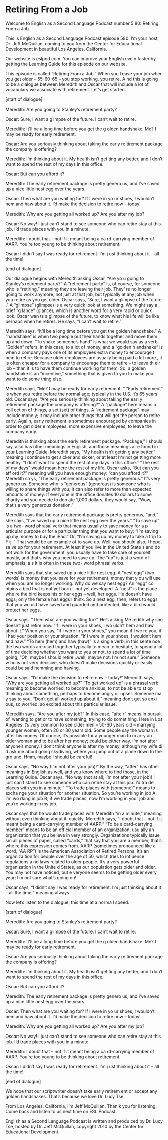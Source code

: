 # Retiring From a Job

Welcome to English as a Second Language Podcast number 5 80: Retiring From a Job.

This is English as a Second Language Podcast episode 580.  I’m your host, Dr. Jeff McQuillan, coming to you from the Center for Educa tional Development in beautiful Los Angeles, California.

Our website is eslpod.com.  You can improve your English eve n faster by getting the Learning Guide for this episode on our website.

This episode is called “Retiring From a Job.”  When you l eave your job when you get older – 55-60-65 – you stop working, you retire.  A nd this is going to be a dialogue between Meredith and Oscar that will include a lot of vocabulary we associate with retirement.  Let’s get started.

[start of dialogue]

Meredith:  Are you going to Stanley’s retirement party?

Oscar:  Sure, I want a glimpse of the future.  I can’t wait to retire.

Meredith:  It’ll be a long time before you get the g olden handshake.  Me?  I may be ready for early retirement.

Oscar:  Are you seriously thinking about taking the early re tirement package the company is offering?

Meredith:  I’m thinking about it.  My health isn’t get ting any better, and I don’t want to spend the rest of my days in this office.

Oscar:  But can you afford it?

Meredith:  The early retirement package is pretty genero us, and I’ve saved up a nice little nest egg over the years.

Oscar:  Then what are you waiting for?  If I were in yo ur shoes, I wouldn’t hem and haw about it.  I’d make the decision to retire now  – today!

Meredith:  Why are you getting all worked up?  Are you after my job?

 Oscar:  No way!  I just can’t stand to see someone who can retire stay at this job. I’d trade places with you in a minute.

Meredith:  I doubt that – not if it meant being a ca rd-carrying member of AARP. You’re too young to be thinking about retirement.

Oscar:  I didn’t say I was ready for retirement.  I’m j ust thinking about it – all the time!

[end of dialogue]

Our dialogue begins with Meredith asking Oscar, “Are yo u going to Stanley’s retirement party?”  A “retirement party” is, of course,  for someone who is “retiring,” meaning they are leaving their job.  They’ re no longer going to work anymore, not just at that job, but typically at any job when you retire as you get older.  Oscar says, “Sure, I want a glimpse of the future .”  A “glimpse” (glimpse) is a very quick look at something.  We might say a brief “g lance” (glance), which is another word for a very rapid or quick look.  Oscar wan ts a glimpse of the future, to know what his life will be like perhaps when  he retires.  He says, “I can’t wait to retire.”

Meredith says, “It’ll be a long time before you get the  golden handshake.”  A “handshake” is when two people put their hands together  and move them up and down.  “To shake someone’s hand” is what we would say as a  verb.  “Golden” refers, in this case, to a lot of money, and a “golden h andshake” is when a company pays one of its employees extra money to encourage t hem to retire. Because older employees are usually being paid a lot more , it is often cheaper for a company to encourage them to retire – to leave th eir job – than it is to have them continue working for them.  So, a golden handshake  is an “incentive,” something that is given to you to make you want to do some thing else.

Meredith says, “Me?  I may be ready for early retirement. ”  “Early retirement” is when you retire before the normal age; typically in the U.S. it’s 65 years old. Oscar says, “Are you seriously thinking about taking the earl y retirement package the company is offering?”  A “package” here means a coll ection of things, a set (set) of things.  A “retirement package” may include mone y; it may include other things that will get the person to retire early.  Agai n, early retirement is sometimes encouraged by companies in order to get older e mployees, more expensive employees, to leave the company early.

 Meredith is thinking about the early retirement package.   “Package,” I should say, also has other meanings in English, and those meanings ar e found in your Learning Guide.  Meredith says, “My health isn’t gettin g any better,” meaning I continue to get sicker and sicker, or at least I’m not ge tting more healthy.  “I don’t want to spend the rest of my days in this office.”  “The  rest of my days” would mean here the rest of my life.  Oscar asks, “But can you aff ord it?” meaning will you have enough money: “can you afford it?”  Meredith sa ys, “The early retirement package is pretty generous.”  It’s very genero us.  Someone who is “generous” (generous) is someone who is willing to share  things with you; it can also refer to more than expected amounts of money.  If everyone in the office donates 10 dollars to some charity and you decide to don ate 1,000 dollars, they would say, “Wow, that’s a very generous donation.”

Meredith says that the early retirement package is pretty  generous, “and,” she says, “I’ve saved up a nice little nest egg over the years.”  “To save up” is a two- word phrasal verb that means usually to save money for a p articular purpose or for a particular thing that you want to buy: “I’m saving  up my money to buy the iPad.”  Or, “I’m saving up my money to take a trip to F iji.”  That would be an example of to save up.  Well, you should also, I hope, sa ve up for your retirement.  At least if you live in the United State s and do not work for the government, you usually have to take care of yourself mostly, and that’s why you need to save up.  The “up” is just a word of emphasis, a s it is often in these two- word phrasal verbs.

Meredith says that she saved up a nice little nest egg.  A “nest egg” (two words) is money that you save for your retirement, money that y ou will use when you are no longer working.  Why do we say nest egg?  An “egg” co ntains a bird that is not yet born – not yet developed.  A “nest” is the place whe re the bird keeps his or her eggs – well, her eggs.  He doesn’t have eggs; only the female has eggs I think.  So a nest egg, then, refers to eggs that you wo uld have saved and guarded and protected, like a bird would protect her eggs.

Oscar says, “Then what are you waiting for?”  He’s asking Me redith why she doesn’t just retire now.  “If I were in your shoes, I wo uldn’t hem and haw about it.” When you say, “if I were in your shoes,” you mean if I we re you, if I had your position or your situation.  “If I were in your shoes, I  wouldn’t hem and haw.”  “To hem (hem) and haw (haw)” is a single verb; in this sente nce the two words are used together typically to mean to hesitate, to spend a lot of time deciding whether you want to you or not, to spend a lot of time  going, “Oh, maybe I should retire...well, maybe not.  I’m not sure.”  Someone w ho is not very decisive, who doesn’t make decisions quickly or easily could be said hemming  and hawing.

 Oscar says, “I’d make the decision to retire now – today!”  Meredith says, “Why are you getting all worked up?”  “To get worked up” is a phrasal verb meaning to become worried, to become anxious, to not be able to st op thinking about something, perhaps to become angry or upset.  Someone ma y say to you, “Don’t get all worked up about it,” meaning don’t get so anxi ous, so worried, so excited about this particular issue.

Meredith says, “Are you after my job?”  In this case, “afte r” means in pursuit of, wanting to get or to have something, trying to do somet hing.  Here in Los Angeles it’s very common to see older men – 50-60 years old  – marrying younger women, often 20 or 30 years old.  Some people say the woman is after his money.  Of course, it’s possible for a younger man to m arry an older woman and to be after her money; could be either way.  I’m not after anyone’s money.  I don’t think anyone is after my money, although my wife di d ask me about going skydiving, where you jump out of a plane down to the gro und.  Hmm, maybe I should be careful!

Oscar says, “No way (I’m not after your job)!”  By the way,  “after” has other meanings in English as well, and you know where to find those, in the Learning Guide.  Oscar says, “No way (not at all; I’m not after you r job)!  I just can’t stand to see someone who can retire stay at this job.  I’d tra de places with you in a minute.”  “To trade places with (someone)” means to excha nge your situation for another situation.  So you’re working in job A, I’m wo rking in job B; if we trade places, now I’m working in your job and you’re working in  my job.

Oscar says that he would trade places with Meredith “in a  minute,” meaning without even thinking about it, quickly.  Meredith says, “I  doubt that – not if it meant being a card-carrying member of AARP.”  “To be a card-carrying member” means to be an official member of an organization, usu ally an organization that you believe in very strongly.  Organizations typically issue sm all pieces of paper, called “cards,” that say that you are a member, that’s whe re this expression comes from.  AARP (sometimes pronounced like a word, “AA RP”) is the American Association of Retired Persons.  It’s an organiza tion for people over the age of 50, which tries to influence regulations a nd laws related to older people.  It’s a very powerful organization in the Unite d States, as our population gets older and older.  You may not have noticed, but e veryone seems to be getting older every year; I’m not sure what’s going on!

Oscar says, “I didn’t say I was ready for retirement.  I’m just thinking about it – all the time!” meaning always.

 Now let’s listen to the dialogue, this time at a norma l speed.

[start of dialogue]

Meredith:  Are you going to Stanley’s retirement party?

Oscar:  Sure, I want a glimpse of the future.  I can’t wait to retire.

Meredith:  It’ll be a long time before you get the g olden handshake.  Me?  I may be ready for early retirement.

Oscar:  Are you seriously thinking about taking the early re tirement package the company is offering?

Meredith:  I’m thinking about it.  My health isn’t get ting any better, and I don’t want to spend the rest of my days in this office.

Oscar:  But can you afford it?

Meredith:  The early retirement package is pretty genero us, and I’ve saved up a nice little nest egg over the years.

Oscar:  Then what are you waiting for?  If I were in yo ur shoes, I wouldn’t hem and haw about it.  I’d make the decision to retire now  – today!

Meredith:  Why are you getting all worked up?  Are you after my job?

Oscar:  No way!  I just can’t stand to see someone who can retire stay at this job. I’d trade places with you in a minute.

Meredith:  I doubt that – not if it meant being a ca rd-carrying member of AARP. You’re too young to be thinking about retirement.

Oscar:  I didn’t say I was ready for retirement.  I’m j ust thinking about it – all the time!

[end of dialogue]

We hope that our scriptwriter doesn’t take early retirem ent or accept any golden handshakes. That’s because we love Dr. Lucy Tse.

 From Los Angeles, California, I’m Jeff McQuillan.  Than k you for listening.  Come back and listen to us next time on ESL Podcast.

English as a Second Language Podcast is written and produ ced by Dr. Lucy Tse, hosted by Dr. Jeff McQuillan, copyright 2010 by the Center  for Educational Development.

